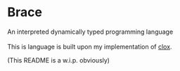 # Brace

An interpreted dynamically typed programming language <br/><br/>
This is language is built upon my implementation of [clox](https://craftinginterpreters.com/).

(This README is a w.i.p. obviously)
